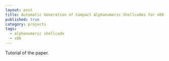 ```yaml
---
layout: post
title: Automatic Generation of Compact Alphanumeric Shellcodes for x86
published: true
category: projects
tags: 
  - alphanumeric shellcode
  - x86
---
```


Tutorial of the paper.